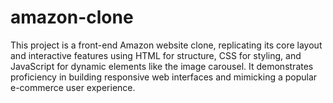 # amazon-clone
This project is a front-end Amazon website clone, replicating its core layout and interactive features using HTML for structure, CSS for styling, and JavaScript for dynamic elements like the image carousel. It demonstrates proficiency in building responsive web interfaces and mimicking a popular e-commerce user experience.
